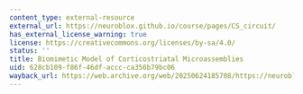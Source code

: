 ```yaml
---
content_type: external-resource
external_url: https://neuroblox.github.io/course/pages/CS_circuit/
has_external_license_warning: true
license: https://creativecommons.org/licenses/by-sa/4.0/
status: ''
title: Biomimetic Model of Corticostriatal Microassemblies
uid: 628cb109-f86f-46df-accc-ca356b79bc06
wayback_url: https://web.archive.org/web/20250624185708/https://neuroblox.github.io/course/pages/CS_circuit/
---
```

